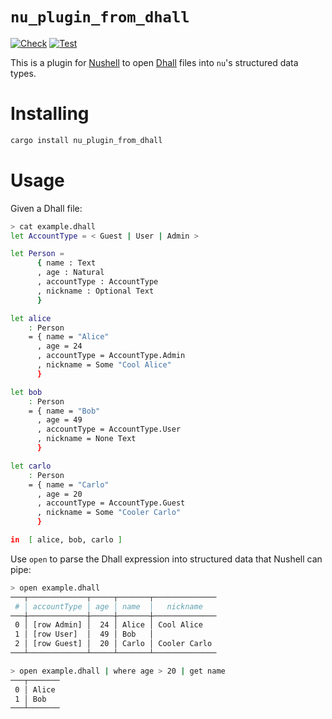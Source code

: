 `nu_plugin_from_dhall`
=====================

[![Check](https://github.com/autophagy/nu_plugin_from_dhall/actions/workflows/check.yaml/badge.svg)](https://github.com/autophagy/nu_plugin_from_dhall/actions/workflows/check.yaml) [![Test](https://github.com/autophagy/nu_plugin_from_dhall/actions/workflows/test.yaml/badge.svg)](https://github.com/autophagy/nu_plugin_from_dhall/actions/workflows/test.yaml)

This is a plugin for [Nushell] to open [Dhall] files into `nu`'s structured
data types.

# Installing

```bash
cargo install nu_plugin_from_dhall
```

# Usage

Given a Dhall file:

```bash
> cat example.dhall
let AccountType = < Guest | User | Admin >

let Person =
      { name : Text
      , age : Natural
      , accountType : AccountType
      , nickname : Optional Text
      }

let alice
    : Person
    = { name = "Alice"
      , age = 24
      , accountType = AccountType.Admin
      , nickname = Some "Cool Alice"
      }

let bob
    : Person
    = { name = "Bob"
      , age = 49
      , accountType = AccountType.User
      , nickname = None Text
      }

let carlo
    : Person
    = { name = "Carlo"
      , age = 20
      , accountType = AccountType.Guest
      , nickname = Some "Cooler Carlo"
      }

in  [ alice, bob, carlo ]
```

Use `open` to parse the Dhall expression into structured data that Nushell can
pipe:

```bash
> open example.dhall
───┬─────────────┬─────┬───────┬──────────────
 # │ accountType │ age │ name  │   nickname
───┼─────────────┼─────┼───────┼──────────────
 0 │ [row Admin] │  24 │ Alice │ Cool Alice
 1 │ [row User]  │  49 │ Bob   │
 2 │ [row Guest] │  20 │ Carlo │ Cooler Carlo
───┴─────────────┴─────┴───────┴──────────────

> open example.dhall | where age > 20 | get name
───┬───────
 0 │ Alice
 1 │ Bob
───┴───────
```

[Nushell]: https://www.nushell.sh
[Dhall]: https://dhall-lang.org
